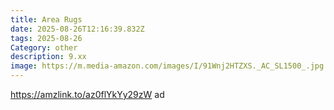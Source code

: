 ```yaml
---
title: Area Rugs
date: 2025-08-26T12:16:39.832Z
tags: 2025-08-26
Category: other
description: 9.xx
image: https://m.media-amazon.com/images/I/91Wnj2HTZXS._AC_SL1500_.jpg
---
```

https://amzlink.to/az0flYkYy29zW  ad
